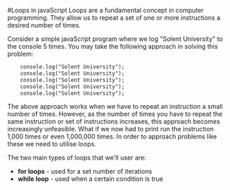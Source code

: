 #Loops in javaScript
Loops are a fundamental concept in computer programming. They allow us to repeat a set of one or more instructions a desired number of times. 

Consider a simple javaScript program where we log "Solent University" to the console 5 times. You may take the following approach in solving this problem:  

```html
	console.log("Solent University"); 
	console.log("Solent University"); 
	console.log("Solent University"); 
	console.log("Solent University"); 
	console.log("Solent University");   
```

The above approach works when we have to repeat an instruction a small number of times. However, as the number of times you have to repeat the same instruction or set of instructions increases, this approach becomes increasingly unfeasible. What if we now had to print run the instruction 1,000 times or even 1,000,000 times. In order to approach problems like these we need to utilise loops. 

The two main types of loops that we'll user are:

 * **for loops** - used for a set number of iterations
 *	**while loop** - used when a certain condition is true 
 

